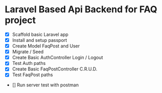 # Laravel Based Api Backend for FAQ project

- [x] Scaffold basic Laravel app
- [x] Install and setup passport
- [x] Create Model FaqPost and User
- [x] Migrate / Seed
- [x] Create Basic AuthController Login / Logout
- [x] Test Auth paths
- [x] Create Basic FaqPostController C.R.U.D.
- [x] Test FaqPost paths
- [] Run server test with postman
